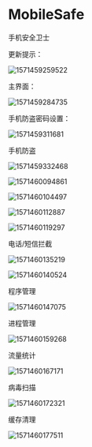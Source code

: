 # MobileSafe
手机安全卫士

更新提示：

![1571459259522](./mdPic/1571459259522.png)

主界面：

![1571459284735](./mdPic/1571459284735.png)

手机防盗密码设置：

![1571459311681](./mdPic/1571459311681.png)

手机防盗

![1571459332468](./mdPic/1571459332468.png)

![1571460094861](./mdPic/1571460094861.png)

![1571460104497](./mdPic/1571460104497.png)

![1571460112887](./mdPic/1571460112887.png)

![1571460119297](./mdPic/1571460119297.png)

电话/短信拦截

![1571460135219](./mdPic/1571460135219.png)

![1571460140524](./mdPic/1571460140524.png)

程序管理

![1571460147075](./mdPic/1571460147075.png)

进程管理

![1571460159268](./mdPic/1571460159268.png)

流量统计

![1571460167171](./mdPic/1571460167171.png)

病毒扫描

![1571460172321](./mdPic/1571460172321.png)

缓存清理

![1571460177511](./mdPic/1571460177511.png)